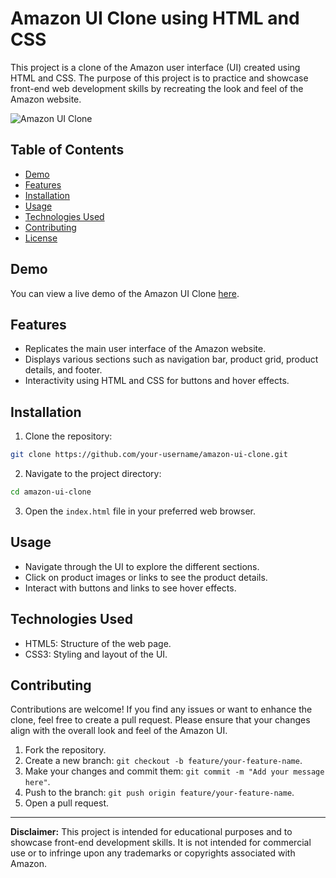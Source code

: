 # Amazon UI Clone using HTML and CSS

This project is a clone of the Amazon user interface (UI) created using HTML and CSS. The purpose of this project is to practice and showcase front-end web development skills by recreating the look and feel of the Amazon website.

![Amazon UI Clone]([screenshot.png](https://github.com/shreyash010/Amazon_Clone/blob/main/img/Amazon%20UI.png))

## Table of Contents

- [Demo](#demo)
- [Features](#features)
- [Installation](#installation)
- [Usage](#usage)
- [Technologies Used](#technologies-used)
- [Contributing](#contributing)
- [License](#license)

## Demo

You can view a live demo of the Amazon UI Clone [here](https://shreyash010.github.io/Amazon_Clone/).

## Features

- Replicates the main user interface of the Amazon website.
- Displays various sections such as navigation bar, product grid, product details, and footer.
- Interactivity using HTML and CSS for buttons and hover effects.

## Installation

1. Clone the repository:

```bash
git clone https://github.com/your-username/amazon-ui-clone.git
```

2. Navigate to the project directory:

```bash
cd amazon-ui-clone
```

3. Open the `index.html` file in your preferred web browser.

## Usage

- Navigate through the UI to explore the different sections.
- Click on product images or links to see the product details.
- Interact with buttons and links to see hover effects.

## Technologies Used

- HTML5: Structure of the web page.
- CSS3: Styling and layout of the UI.

## Contributing

Contributions are welcome! If you find any issues or want to enhance the clone, feel free to create a pull request. Please ensure that your changes align with the overall look and feel of the Amazon UI.

1. Fork the repository.
2. Create a new branch: `git checkout -b feature/your-feature-name`.
3. Make your changes and commit them: `git commit -m "Add your message here"`.
4. Push to the branch: `git push origin feature/your-feature-name`.
5. Open a pull request.

---

**Disclaimer:** This project is intended for educational purposes and to showcase front-end development skills. It is not intended for commercial use or to infringe upon any trademarks or copyrights associated with Amazon.
